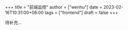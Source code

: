 +++
title = "前端监控"
author = ["wenhu"]
date = 2023-02-16T10:31:00+08:00
tags = ["frontend"]
draft = false
+++

待补充...
